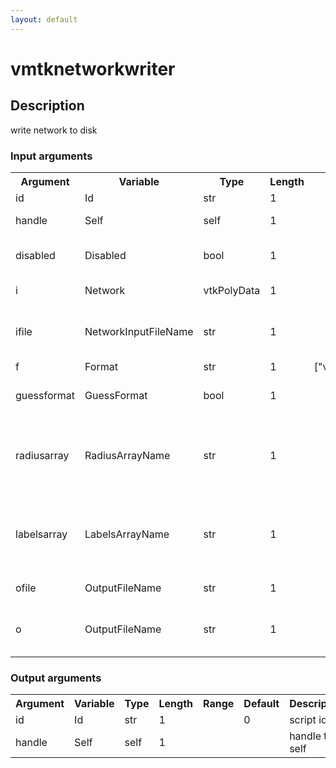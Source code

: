 ```yaml
---
layout: default
---
```

<h1>vmtknetworkwriter</h1>
<h2>Description</h2>
write network to disk
<h3>Input arguments</h3>
<table class="vmtkscripts">
<tr>
<th>Argument</th><th>Variable</th><th>Type</th><th>Length</th><th>Range</th><th>Default</th><th>Description</th>
</tr>
<tr><td>id</td><td>Id</td><td>str</td><td>1</td><td></td><td>0</td><td>script id</td>
</tr>
<tr><td>handle</td><td>Self</td><td>self</td><td>1</td><td></td><td></td><td>handle to self</td>
</tr>
<tr><td>disabled</td><td>Disabled</td><td>bool</td><td>1</td><td></td><td>0</td><td>disable execution and piping</td>
</tr>
<tr><td>i</td><td>Network</td><td>vtkPolyData</td><td>1</td><td></td><td></td><td>the input network</td>
</tr>
<tr><td>ifile</td><td>NetworkInputFileName</td><td>str</td><td>1</td><td></td><td></td><td>filename for the default Network reader</td>
</tr>
<tr><td>f</td><td>Format</td><td>str</td><td>1</td><td>["vtkxml","vtk","arch"]</td><td></td><td>file format</td>
</tr>
<tr><td>guessformat</td><td>GuessFormat</td><td>bool</td><td>1</td><td></td><td>1</td><td>guess file format from extension</td>
</tr>
<tr><td>radiusarray</td><td>RadiusArrayName</td><td>str</td><td>1</td><td></td><td>Radius</td><td>name of the point data array where radius is stored (arch format)</td>
</tr>
<tr><td>labelsarray</td><td>LabelsArrayName</td><td>str</td><td>1</td><td></td><td>Labels</td><td>name of the cell data array where labels are stored (arch format)</td>
</tr>
<tr><td>ofile</td><td>OutputFileName</td><td>str</td><td>1</td><td></td><td></td><td>output file name</td>
</tr>
<tr><td>o</td><td>OutputFileName</td><td>str</td><td>1</td><td></td><td></td><td>output file name (deprecated: use -ofile)</td>
</tr>
</table><h3>Output arguments</h3>
<table class="vmtkscripts">
<tr>
<th>Argument</th><th>Variable</th><th>Type</th><th>Length</th><th>Range</th><th>Default</th><th>Description</th>
</tr>
<tr><td>id</td><td>Id</td><td>str</td><td>1</td><td></td><td>0</td><td>script id</td>
</tr>
<tr><td>handle</td><td>Self</td><td>self</td><td>1</td><td></td><td></td><td>handle to self</td>
</tr>
</table>
